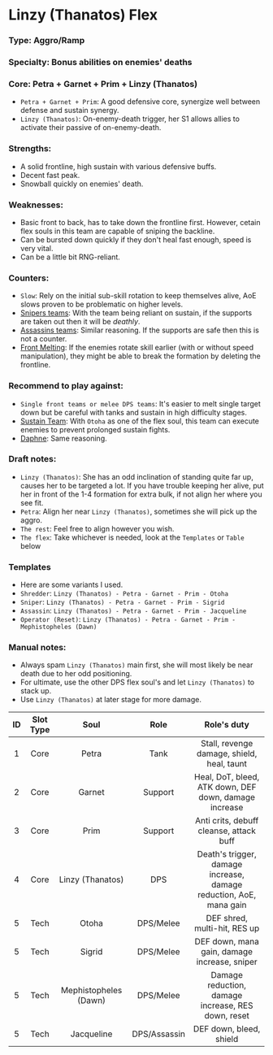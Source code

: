 # Linzy (Thanatos) Flex

### Type: Aggro/Ramp

### Specialty: Bonus abilities on enemies' deaths

### Core: Petra + Garnet + Prim + Linzy (Thanatos)
- `Petra + Garnet + Prim`: A good defensive core, synergize well between defense and sustain synergy.
- `Linzy (Thanatos)`: On-enemy-death trigger, her S1 allows allies to activate their passive of on-enemy-death.

### Strengths:
- A solid frontline, high sustain with various defensive buffs.
- Decent fast peak.
- Snowball quickly on enemies' death.

### Weaknesses:
- Basic front to back, has to take down the frontline first. However, cetain flex souls in this team are capable of sniping the backline.
- Can be bursted down quickly if they don't heal fast enough, speed is very vital.
- Can be a little bit RNG-reliant.

### Counters:
- `Slow`: Rely on the initial sub-skill rotation to keep themselves alive, AoE slows proven to be problematic on higher levels.
- [Snipers teams](../counters/formations/snipers.md): With the team being reliant on sustain, if the supports are taken out then it will be *deathly*.
- [Assassins teams](../counters/formations/assassins.md): Similar reasoning. If the supports are safe then this is not a counter.
- [Front Melting](../counters/formations/front-melting.md): If the enemies rotate skill earlier (with or without speed manipulation), they might be able to break the formation by deleting the frontline.

### Recommend to play against:
- `Single front teams or melee DPS teams`: It's easier to melt single target down but be careful with tanks and sustain in high difficulty stages.
- [Sustain Team](../counters/formations/sustain.md): With `Otoha` as one of the flex soul, this team can execute enemies to prevent prolonged sustain fights.
- [Daphne](../counters/souls/daphne.md): Same reasoning.

### Draft notes:
- `Linzy (Thanatos)`: She has an odd inclination of standing quite far up, causes her to be targeted a lot. If you have trouble keeping her alive, put her in front of the 1-4 formation for extra bulk, if not align her where you see fit.
- `Petra`: Align her near `Linzy (Thanatos)`, sometimes she will pick up the aggro.
- `The rest`: Feel free to align however you wish.
- `The flex`: Take whichever is needed, look at the `Templates` or `Table` below

### Templates
- Here are some variants I used.
- `Shredder`: `Linzy (Thanatos) - Petra - Garnet - Prim - Otoha`
- `Sniper`: `Linzy (Thanatos) - Petra - Garnet - Prim - Sigrid`
- `Assassin`: `Linzy (Thanatos) - Petra - Garnet - Prim - Jacqueline`
- `Operator (Reset)`: `Linzy (Thanatos) - Petra - Garnet - Prim - Mephistopheles (Dawn)`

### Manual notes:
- Always spam `Linzy (Thanatos)` main first, she will most likely be near death due to her odd positioning.
- For ultimate, use the other DPS flex soul's and let `Linzy (Thanatos)` to stack up.
- Use `Linzy (Thanatos)` at later stage for more damage.

|ID|Slot Type|Soul|Role|Role's duty|
|:---:|:---:|:---:|:---:|:---:|
|1|Core|Petra|Tank|Stall, revenge damage, shield, heal, taunt|
|2|Core|Garnet|Support|Heal, DoT, bleed, ATK down, DEF down, damage increase|
|3|Core|Prim|Support|Anti crits, debuff cleanse, attack buff|
|4|Core|Linzy (Thanatos)|DPS|Death's trigger, damage increase, damage reduction, AoE, mana gain|
|5|Tech|Otoha|DPS/Melee|DEF shred, multi-hit, RES up|
|5|Tech|Sigrid|DPS/Melee|DEF down, mana gain, damage increase, sniper|
|5|Tech|Mephistopheles (Dawn)|DPS/Melee|Damage reduction, damage increase, RES down, reset|
|5|Tech|Jacqueline|DPS/Assassin|DEF down, bleed, shield|
